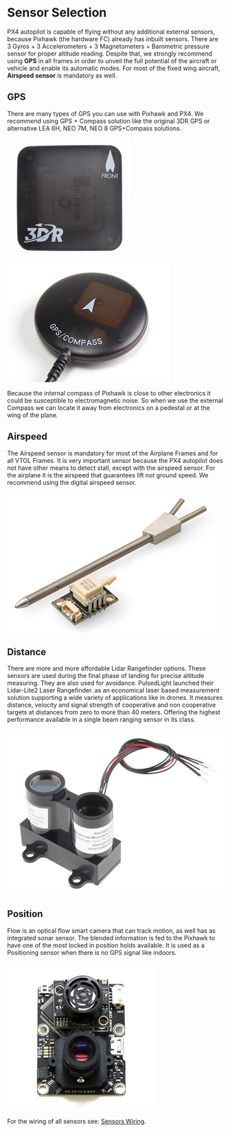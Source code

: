 # Sensor Selection

PX4 autopilot is capable of flying without any additional external
sensors, because Pixhawk (the hardware FC) already has inbuilt sensors.
There are 3 Gyros + 3 Accelerometers + 3 Magnetometers + Barometric
pressure sensor for proper altitude reading. Despite that, we strongly
recommend using **GPS** in all frames in order to unveil the full
potential of the aircraft or vehicle and enable its automatic modes. For
most of the fixed wing aircraft, **Airspeed sensor** is mandatory as
well.

## GPS

There are many types of GPS you can use with Pixhawk and PX4. We
recommend using GPS + Compass solution like the original 3DR GPS or
alternative LEA 6H, NEO 7M, NEO 8 GPS+Compass solutions.

![3DR GPS_Top](../../images/gps_3dr_top_1.jpg) 
![GPS + Compass](../../images/gps_compass.jpg)

Because the internal compass of Pixhawk is close to other electronics it
could be susceptible to electromagnetic noise. So when we use the
external Compass we can locate it away from electronics on a pedestal or
at the wing of the plane.

## Airspeed

The Airspeed sensor is mandatory for most of the Airplane Frames and for
all VTOL Frames. It is very important sensor because the PX4 autopilot
does not have other means to detect stall, except with the airspeed
sensor. For the airplane it is the airspeed that guarantees lift not
ground speed. We recommend using the digital airspeed sensor.

![Digital airspeed sensor](../../images/digital_airspeed_sensor.jpg)

## Distance

There are more and more affordable Lidar Rangefinder options. These
sensors are used during the final phase of landing for precise altitude
measuring. They are also used for avoidance. PulsedLight launched their
Lidar-Lite2 Laser Rangefinder. as an economical laser based measurement
solution supporting a wide variety of applications like in drones. It
measures distance, velocity and signal strength of cooperative and non
cooperative targets at distances from zero to more than 40 meters.
Offering the highest performance available in a single beam ranging
sensor in its class.

![lidar_lite_1](../../images/lidar_lite_1.png)

## Position

Flow is an optical flow smart camera that can track motion, as well has
as integrated sonar sensor. The blended information is fed to the
Pixhawk to have one of the most locked in position holds available. It
is used as a Positioning sensor when there is no GPS signal like
indoors.

![px4flow-bottom](../../images/px4flow_bottom.jpg)

For the wiring of all sensors see: [Sensors Wiring](?sensors-wiring).

